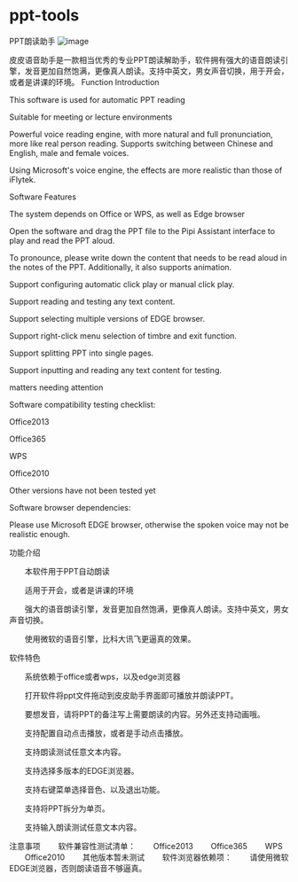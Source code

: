 # ppt-tools
PPT朗读助手
![image](https://github.com/user-attachments/assets/d2c28328-855b-4253-9774-c72a404ab950)

皮皮语音助手是一款相当优秀的专业PPT朗读解助手，软件拥有强大的语音朗读引擎，发音更加自然饱满，更像真人朗读。支持中英文，男女声音切换，用于开会，或者是讲课的环境。
Function Introduction



This software is used for automatic PPT reading



Suitable for meeting or lecture environments



Powerful voice reading engine, with more natural and full pronunciation, more like real person reading. Supports switching between Chinese and English, male and female voices.



Using Microsoft's voice engine, the effects are more realistic than those of iFlytek.



Software Features



The system depends on Office or WPS, as well as Edge browser



Open the software and drag the PPT file to the Pipi Assistant interface to play and read the PPT aloud.



To pronounce, please write down the content that needs to be read aloud in the notes of the PPT. Additionally, it also supports animation.



Support configuring automatic click play or manual click play.



Support reading and testing any text content.



Support selecting multiple versions of EDGE browser.



Support right-click menu selection of timbre and exit function.



Support splitting PPT into single pages.



Support inputting and reading any text content for testing.



matters needing attention

Software compatibility testing checklist:

Office2013

Office365

WPS

Office2010

Other versions have not been tested yet

Software browser dependencies:

Please use Microsoft EDGE browser, otherwise the spoken voice may not be realistic enough.


功能介绍

　　本软件用于PPT自动朗读

　　适用于开会，或者是讲课的环境

　　强大的语音朗读引擎，发音更加自然饱满，更像真人朗读。支持中英文，男女声音切换。

　　使用微软的语音引擎，比科大讯飞更逼真的效果。

软件特色

　　系统依赖于office或者wps，以及edge浏览器

　　打开软件将ppt文件拖动到皮皮助手界面即可播放并朗读PPT。

　　要想发音，请将PPT的备注写上需要朗读的内容。另外还支持动画哦。

　　支持配置自动点击播放，或者是手动点击播放。

　　支持朗读测试任意文本内容。

　　支持选择多版本的EDGE浏览器。

　　支持右键菜单选择音色、以及退出功能。

　　支持将PPT拆分为单页。

　　支持输入朗读测试任意文本内容。

注意事项
　　软件兼容性测试清单：
　　Office2013
　　Office365
　　WPS
　　Office2010
　　其他版本暂未测试
　　软件浏览器依赖项：
　　请使用微软EDGE浏览器，否则朗读语音不够逼真。

